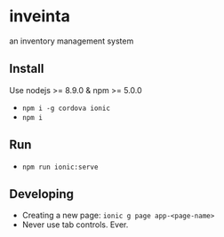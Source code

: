 # inveinta
an inventory management system

## Install

Use nodejs >= 8.9.0 & npm >= 5.0.0

* `npm i -g cordova ionic`
* `npm i`

## Run

* `npm run ionic:serve`

## Developing

* Creating a new page: `ionic g page app-<page-name>`
* Never use tab controls. Ever.

